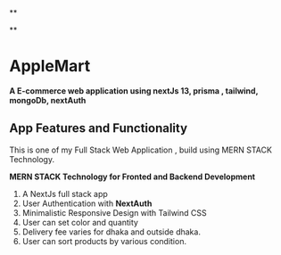 
**

**

# AppleMart
**A E-commerce web application using nextJs 13, prisma , tailwind, mongoDb, nextAuth**

## App Features and Functionality

This is one of my Full Stack Web Application , build using MERN STACK Technology.

 ****MERN STACK Technology for Fronted and Backend Development****
1. A  NextJs full stack app
2. User Authentication with **NextAuth**
3. Minimalistic Responsive Design with Tailwind CSS 
4. User can set color and quantity
5. Delivery fee varies for dhaka and outside dhaka.
6. User can sort products by various condition.

